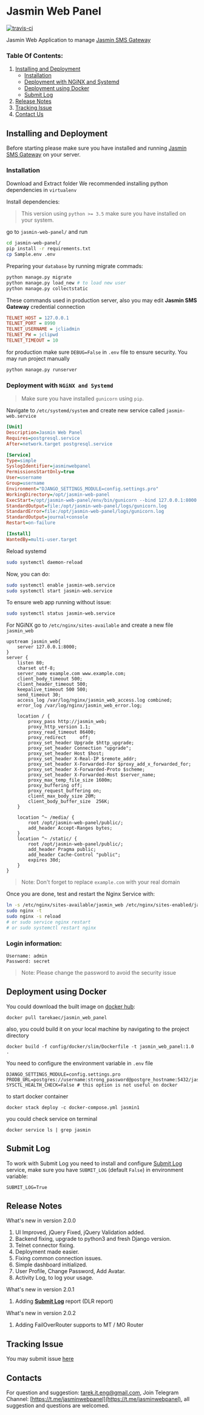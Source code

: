 # Jasmin Web Panel

<p>
	<a href="https://travis-ci.org/101t/jasmin-web-panel"><img src="https://travis-ci.org/101t/jasmin-web-panel.svg?branch=master" alt="travis-ci"></a>
</p>

Jasmin Web Application to manage [Jasmin SMS Gateway](https://github.com/jookies/jasmin)

### Table Of Contents:

1. [Installing and Deployment](#installing-and-deployment)
    - [Installation](#installation)
    - [Deployment with NGiNX and Systemd](#deployment-with-nginx-and-systemd)
    - [Deployment using Docker](#deployment-using-docker)
    - [Submit Log](#submit-log)
2. [Release Notes](#release-notes)
3. [Tracking Issue](#tracking-issue)
4. [Contact Us](#contacts)

## Installing and Deployment

Before starting please make sure you have installed and running [Jasmin SMS Gateway](http://docs.jasminsms.com/en/latest/installation/index.html) on your server.

### Installation

Download and Extract folder We recommended installing python dependencies in `virtualenv`

Install dependencies:

> This version using `python >= 3.5` make sure you have installed on your system.

go to `jasmin-web-panel/` and run

```sh
cd jasmin-web-panel/
pip install -r requirements.txt
cp Sample.env .env
```

Preparing your `database` by running migrate commads:

```sh
python manage.py migrate
python manage.py load_new # to load new user
python manage.py collectstatic
```

These commands used in production server, also you may edit **Jasmin SMS Gateway** credential connection

```ini
TELNET_HOST = 127.0.0.1
TELNET_PORT = 8990
TELNET_USERNAME = jcliadmin
TELNET_PW = jclipwd
TELNET_TIMEOUT = 10
```

for production make sure `DEBUG=False` in `.env` file to ensure security.
You may run project manually

```sh
python manage.py runserver
```

### Deployment with `NGiNX and Systemd`

> Make sure you have installed `gunicorn` using `pip`.

Navigate to `/etc/systemd/system` and create new service called `jasmin-web.service`

```ini
[Unit]
Description=Jasmin Web Panel
Requires=postgresql.service
After=network.target postgresql.service

[Service]
Type=simple
SyslogIdentifier=jasminwebpanel
PermissionsStartOnly=true
User=username
Group=username
Environment="DJANGO_SETTINGS_MODULE=config.settings.pro"
WorkingDirectory=/opt/jasmin-web-panel
ExecStart=/opt/jasmin-web-panel/env/bin/gunicorn --bind 127.0.0.1:8000 config.wsgi -w 3 --timeout=120 --log-level=error
StandardOutput=file:/opt/jasmin-web-panel/logs/gunicorn.log
StandardError=file:/opt/jasmin-web-panel/logs/gunicorn.log
StandardOutput=journal+console
Restart=on-failure

[Install]
WantedBy=multi-user.target
```

Reload systemd

```sh
sudo systemctl daemon-reload
```

Now, you can do:

```sh
sudo systemctl enable jasmin-web.service
sudo systemctl start jasmin-web.service
```

To ensure web app running without issue:

```sh
sudo systemctl status jasmin-web.service
```

For NGiNX go to `/etc/nginx/sites-available` and create a new file `jasmin_web`

```nginx
upstream jasmin_web{
    server 127.0.0.1:8000;
}
server {
    listen 80;
    charset utf-8;
    server_name example.com www.example.com;
    client_body_timeout 500;
    client_header_timeout 500;
    keepalive_timeout 500 500;
    send_timeout 30;
    access_log /var/log/nginx/jasmin_web_access.log combined;
    error_log /var/log/nginx/jasmin_web_error.log;

    location / {
        proxy_pass http://jasmin_web;
        proxy_http_version 1.1;
        proxy_read_timeout 86400;
        proxy_redirect     off;
        proxy_set_header Upgrade $http_upgrade;
        proxy_set_header Connection "upgrade";
        proxy_set_header Host $host;
        proxy_set_header X-Real-IP $remote_addr;
        proxy_set_header X-Forwarded-For $proxy_add_x_forwarded_for;
        proxy_set_header X-Forwarded-Proto $scheme;
        proxy_set_header X-Forwarded-Host $server_name;
        proxy_max_temp_file_size 1600m;
        proxy_buffering off;
        proxy_request_buffering on;
        client_max_body_size 20M;
        client_body_buffer_size  256K;
    }

    location ^~ /media/ {
        root /opt/jasmin-web-panel/public/;
        add_header Accept-Ranges bytes;
    }
    location ^~ /static/ {
        root /opt/jasmin-web-panel/public/;
        add_header Pragma public;
        add_header Cache-Control "public";
        expires 30d;
    }
}
```

> Note: Don't forget to replace `example.com` with your real domain

Once you are done, test and restart the Nginx Service with:

```sh
ln -s /etc/nginx/sites-available/jasmin_web /etc/nginx/sites-enabled/jasmin_web
sudo nginx -t
sudo nginx -s reload
# or sudo service nginx restart
# or sudo systemctl restart nginx
```

### Login information:

```shell
Username: admin
Password: secret
```

> Note: Please change the password to avoid the security issue

## Deployment using Docker

You could download the built image on [docker hub](https://hub.docker.com/u/tarekaec):

```shell
docker pull tarekaec/jasmin_web_panel
```

also, you could build it on your local machine by navigating to the project directory

```shell
docker build -f config/docker/slim/Dockerfile -t jasmin_web_panel:1.0 .
```

You need to configure the environment variable in `.env` file

```shell
DJANGO_SETTINGS_MODULE=config.settings.pro
PRODB_URL=postgres://username:strong_password@postgre_hostname:5432/jasmin_web_db
SYSCTL_HEALTH_CHECK=False # this option is not useful on docker
```

to start docker container

```shell
docker stack deploy -c docker-compose.yml jasmin1
```

you could check service on terminal

```shell
docker service ls | grep jasmin
```

## Submit Log

To work with Submit Log you need to install and configure [Submit Log](https://github.com/101t/jasmin-submit-logs) service, make sure you have `SUBMIT_LOG` (default `False`) in environment variable:

```shell
SUBMIT_LOG=True
```

## Release Notes

What's new in version 2.0.0

1. UI Improved, jQuery Fixed, jQuery Validation added.
2. Backend fixing, upgrade to python3 and fresh Django version.
3. Telnet connector fixing.
4. Deployment made easier.
5. Fixing common connection issues.
6. Simple dashboard initialized.
7. User Profile, Change Password, Add Avatar.
8. Activity Log, to log your usage.

What's new in version 2.0.1

1. Adding **[Submit Log](https://github.com/101t/jasmin-submit-logs)** report (DLR report)

What's new in version 2.0.2

1. Adding FailOverRouter supports to MT / MO Router

## Tracking Issue

You may submit issue [here](https://github.com/101t/jasmin-web-panel/issues)

## Contacts

For question and suggestion: [tarek.it.eng@gmail.com](mailto:tarek.it.eng@gmail.com), Join Telegram Channel: [https://t.me/jasminwebpanel](https://t.me/jasminwebpanel), all suggestion and questions are welcomed.
